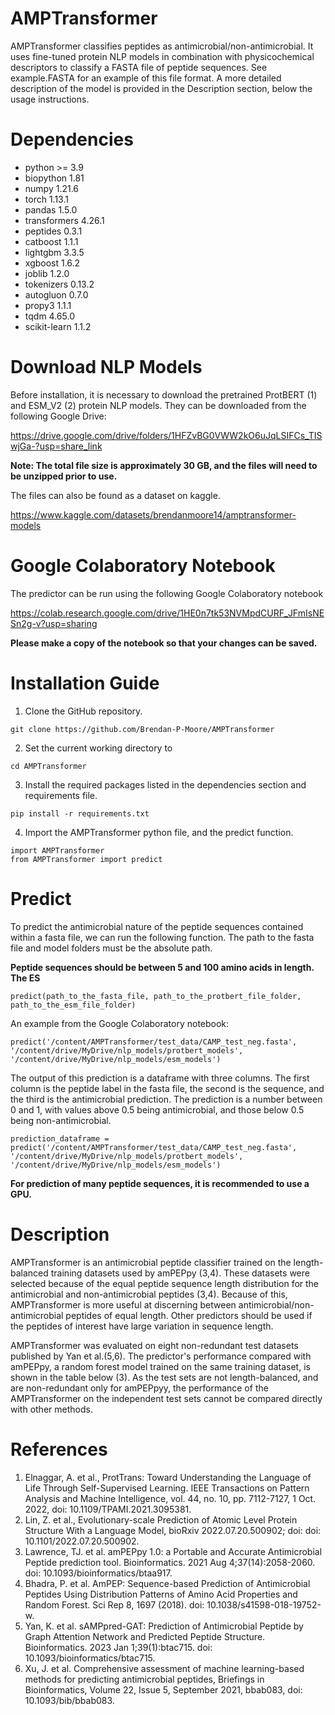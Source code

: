 # AMPTransformer

AMPTransformer classifies peptides as antimicrobial/non-antimicrobial. It uses fine-tuned protein NLP models in combination with physicochemical descriptors to classify a FASTA file of peptide sequences. See example.FASTA for an example of this file format. A more detailed description of the model is provided in the Description section, below the usage instructions.

# Dependencies
* python >= 3.9
* biopython 1.81
* numpy 1.21.6
* torch 1.13.1
* pandas 1.5.0
* transformers 4.26.1
* peptides 0.3.1
* catboost 1.1.1
* lightgbm 3.3.5
* xgboost 1.6.2
* joblib 1.2.0
* tokenizers 0.13.2
* autogluon 0.7.0
* propy3 1.1.1
* tqdm 4.65.0
* scikit-learn 1.1.2

# Download NLP Models

Before installation, it is necessary to download the pretrained ProtBERT (1) and ESM_V2 (2) protein NLP models.
They can be downloaded from the following Google Drive:

https://drive.google.com/drive/folders/1HFZvBG0VWW2kO6uJqLSIFCs_TISwjGa-?usp=share_link

**Note: The total file size is approximately 30 GB, and the files will need to be unzipped prior to use.**

The files can also be found as a dataset on kaggle.

https://www.kaggle.com/datasets/brendanmoore14/amptransformer-models

# Google Colaboratory Notebook

The predictor can be run using the following Google Colaboratory notebook

https://colab.research.google.com/drive/1HE0n7tk53NVMpdCURF_JFmIsNESn2g-v?usp=sharing

**Please make a copy of the notebook so that your changes can be saved.**

# Installation Guide

1. Clone the GitHub repository.

```
git clone https://github.com/Brendan-P-Moore/AMPTransformer

```
2. Set the current working directory to 

```
cd AMPTransformer

```
3. Install the required packages listed in the dependencies section and requirements file.

```
pip install -r requirements.txt

```
4. Import the AMPTransformer python file, and the predict function.

```
import AMPTransformer
from AMPTransformer import predict

```
# Predict
To predict the antimicrobial nature of the peptide sequences contained within a fasta file, we can run the following function. The path to the fasta file and model folders must be the absolute path.

**Peptide sequences should be between 5 and 100 amino acids in length. The ES**

```
predict(path_to_the_fasta_file, path_to_the_protbert_file_folder, path_to_the_esm_file_folder)

```

An example from the Google Colaboratory notebook:

```
predict('/content/AMPTransformer/test_data/CAMP_test_neg.fasta', '/content/drive/MyDrive/nlp_models/protbert_models', '/content/drive/MyDrive/nlp_models/esm_models')

```

The output of this prediction is a dataframe with three columns. The first column is the peptide label in the fasta file, the second is the sequence, and the third is the antimicrobial prediction. The prediction is a number between 0 and 1, with values above 0.5 being antimicrobial, and those below 0.5 being non-antimicrobial.

```
prediction_dataframe = predict('/content/AMPTransformer/test_data/CAMP_test_neg.fasta', '/content/drive/MyDrive/nlp_models/protbert_models', '/content/drive/MyDrive/nlp_models/esm_models')

```
**For prediction of many peptide sequences, it is recommended to use a GPU.**
# Description

AMPTransformer is an antimicrobial peptide classifier trained on the length-balanced training datasets used by amPEPpy (3,4). These datasets were selected because of the equal peptide sequence length distribution for the antimicrobial and non-antimicrobial peptides (3,4). Because of this, AMPTransformer is more useful at discerning between antimicrobial/non-antimicrobial peptides of equal length. Other predictors should be used if the peptides of interest have large variation in sequence length.

AMPTransformer was evaluated on eight non-redundant test datasets published by Yan et al.(5,6). The predictor's performance compared with amPEPpy, a random forest model trained on the same training dataset, is shown in the table below (3). As the test sets are not length-balanced, and are non-redundant only for amPEPpyy, the performance of the AMPTransformer on the independent test sets cannot be compared directly with other methods.

# References

1. Elnaggar, A. et al., ProtTrans: Toward Understanding the Language of Life Through Self-Supervised Learning. IEEE Transactions on Pattern Analysis and Machine Intelligence, vol. 44, no. 10, pp. 7112-7127, 1 Oct. 2022, doi: 10.1109/TPAMI.2021.3095381.
2. Lin, Z. et al., Evolutionary-scale Prediction of Atomic Level Protein Structure With a Language Model, bioRxiv 2022.07.20.500902; doi: doi: 10.1101/2022.07.20.500902.
3. Lawrence, TJ. et al. amPEPpy 1.0: a Portable and Accurate Antimicrobial Peptide prediction tool. Bioinformatics. 2021 Aug 4;37(14):2058-2060. doi: 10.1093/bioinformatics/btaa917.
4. Bhadra, P. et al. AmPEP: Sequence-based Prediction of Antimicrobial Peptides Using Distribution Patterns of Amino Acid Properties and Random Forest. Sci Rep 8, 1697 (2018). doi: 10.1038/s41598-018-19752-w.
5. Yan, K. et al. sAMPpred-GAT: Prediction of Antimicrobial Peptide by Graph Attention Network and Predicted Peptide Structure. Bioinformatics. 2023 Jan 1;39(1):btac715. doi: 10.1093/bioinformatics/btac715.
6. Xu, J. et al. Comprehensive assessment of machine learning-based methods for predicting antimicrobial peptides, Briefings in Bioinformatics, Volume 22, Issue 5, September 2021, bbab083, doi: 10.1093/bib/bbab083.

